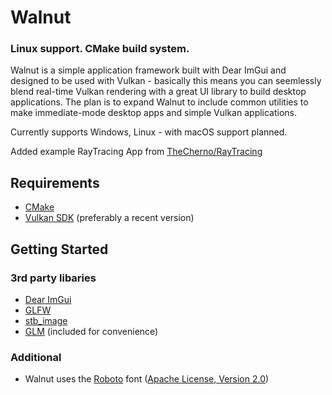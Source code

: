 # Walnut

### Linux support. CMake build system.

Walnut is a simple application framework built with Dear ImGui and designed to be used with Vulkan - basically this means you can seemlessly blend real-time Vulkan rendering with a great UI library to build desktop applications. The plan is to expand Walnut to include common utilities to make immediate-mode desktop apps and simple Vulkan applications.

Currently supports Windows, Linux - with macOS support planned.

Added example RayTracing App from [TheCherno/RayTracing](https://github.com/TheCherno/RayTracing)


## Requirements
- [CMake](https://cmake.org)
- [Vulkan SDK](https://vulkan.lunarg.com/sdk/home#windows) (preferably a recent version)

## Getting Started


### 3rd party libaries
- [Dear ImGui](https://github.com/ocornut/imgui)
- [GLFW](https://github.com/glfw/glfw)
- [stb_image](https://github.com/nothings/stb)
- [GLM](https://github.com/g-truc/glm) (included for convenience)

### Additional
- Walnut uses the [Roboto](https://fonts.google.com/specimen/Roboto) font ([Apache License, Version 2.0](https://www.apache.org/licenses/LICENSE-2.0))
